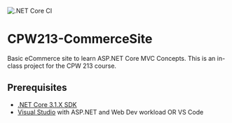 ![.NET Core CI](https://github.com/JoeProgrammer88/CPW213-CommerceSite/workflows/.NET%20Core%20CI/badge.svg)

# CPW213-CommerceSite
Basic eCommerce site to learn ASP.NET Core MVC Concepts. 
This is an in-class project for the CPW 213 course.

## Prerequisites
- [.NET Core 3.1.X SDK](https://dotnet.microsoft.com/download)
- [Visual Studio](https://visualstudio.microsoft.com/) with ASP.NET and Web Dev workload OR VS Code

